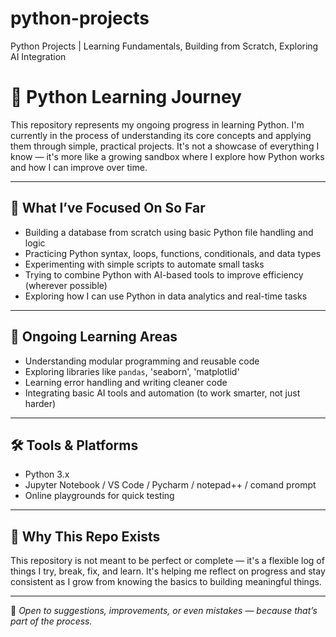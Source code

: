 # python-projects
Python Projects | Learning Fundamentals, Building from Scratch, Exploring AI Integration
# 🐍 Python Learning Journey

This repository represents my ongoing progress in learning Python. I'm currently in the process of understanding its core concepts and applying them through simple, practical projects. It's not a showcase of everything I know — it's more like a growing sandbox where I explore how Python works and how I can improve over time.

---

## 🧠 What I’ve Focused On So Far

- Building a database from scratch using basic Python file handling and logic
- Practicing Python syntax, loops, functions, conditionals, and data types
- Experimenting with simple scripts to automate small tasks
- Trying to combine Python with AI-based tools to improve efficiency (wherever possible)
- Exploring how I can use Python in data analytics and real-time tasks

---

## 🔄 Ongoing Learning Areas
- Understanding modular programming and reusable code
- Exploring libraries like `pandas`, 'seaborn', 'matplotlid'
- Learning error handling and writing cleaner code
- Integrating basic AI tools and automation (to work smarter, not just harder)

---

## 🛠 Tools & Platforms
- Python 3.x
- Jupyter Notebook / VS Code / Pycharm / notepad++ / comand prompt
- Online playgrounds for quick testing
---

## 🎯 Why This Repo Exists

This repository is not meant to be perfect or complete — it's a flexible log of things I try, break, fix, and learn. It's helping me reflect on progress and stay consistent as I grow from knowing the basics to building meaningful things.

---

📌 *Open to suggestions, improvements, or even mistakes — because that’s part of the process.*

